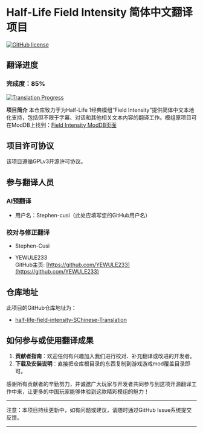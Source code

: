 # Half-Life Field Intensity 简体中文翻译项目

[![GitHub license](https://img.shields.io/badge/license-GPLv3-blue.svg)](https://choosealicense.com/licenses/gpl-3.0/)
## 翻译进度

### 完成度：85%

[![Translation Progress](https://img.shields.io/badge/Progress-85%25-brightgreen.svg)](https://github.com/yourusername/yourrepository/tree/translation)


**项目简介**
本仓库致力于为Half-Life 1经典模组“Field Intensity”提供简体中文本地化支持，包括但不限于字幕、对话和其他相关文本内容的翻译工作。模组原项目可在ModDB上找到：[Field Intensity ModDB页面](https://www.moddb.com/mods/field-intensity)

## 项目许可协议
该项目遵循GPLv3开源许可协议。

## 参与翻译人员
### AI预翻译
- 用户名：Stephen-cusi（此处应填写您的GitHub用户名）

### 校对与修正翻译
- Stephen-Cusi  
  
- YEWULE233  
  GitHub主页: [https://github.com/YEWULE233](https://github.com/YEWULE233)

## 仓库地址
此项目的GitHub仓库地址为：
- [half-life-field-intensity-SChinese-Translation](https://github.com/YEWULE233/half-life-field-intensity-SChinese-Translation)

## 如何参与或使用翻译成果
1. **贡献者指南**：欢迎任何有兴趣加入我们进行校对、补充翻译或改进的开发者。
2. **下载及安装说明**：直接把仓库根目录的东西复制到游戏游戏mod覆盖目录即可。

感谢所有贡献者的辛勤努力，并诚邀广大玩家与开发者共同参与到这项开源翻译工作中来，让更多的中国玩家能够体验到这款精彩模组的魅力！

---

注意：本项目持续更新中，如有问题或建议，请随时通过GitHub Issue系统提交反馈。

---
